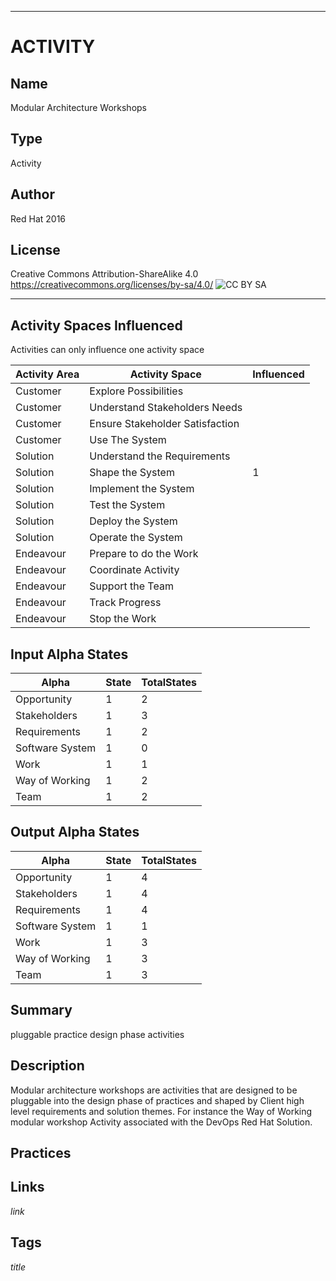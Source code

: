 ----------
# ACTIVITY
## Name
Modular Architecture Workshops
## Type
Activity
## Author
Red Hat 2016
## License
Creative Commons Attribution-ShareAlike 4.0
https://creativecommons.org/licenses/by-sa/4.0/
![CC BY SA](https://licensebuttons.net/l/by-sa/3.0/88x31.png)

----------

## Activity Spaces Influenced
Activities can only influence one activity space

| Activity Area | Activity Space | Influenced |
|---------------|----------------|------------|
|Customer|Explore Possibilities||
|Customer|Understand Stakeholders Needs||
|Customer|Ensure Stakeholder Satisfaction||
|Customer|Use The System||
|Solution|Understand the Requirements||
|Solution|Shape the System|1|
|Solution|Implement the System||
|Solution|Test the System||
|Solution|Deploy the System||
|Solution|Operate the System||
|Endeavour|Prepare to do the Work||
|Endeavour|Coordinate Activity||
|Endeavour|Support the Team||
|Endeavour|Track Progress||
|Endeavour|Stop the Work||

## Input Alpha States
Alpha | State | TotalStates
---| --- | ---
Opportunity|1|2
Stakeholders|1|3
Requirements|1|2
Software System|1|0
Work|1|1
Way of Working|1|2
Team|1|2

## Output Alpha States
Alpha | State | TotalStates
---| --- | ---
Opportunity|1|4
Stakeholders|1|4
Requirements|1|4
Software System|1|1
Work|1|3
Way of Working|1|3
Team|1|3

## Summary
pluggable practice design phase activities 

## Description
Modular architecture workshops are activities that are designed to be pluggable into the design phase of practices and shaped by Client high level requirements and solution themes. For instance the Way of Working modular workshop Activity associated with the DevOps Red Hat Solution. 


## Practices

## Links
$link$

## Tags
$title$
